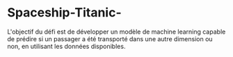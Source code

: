 # Spaceship-Titanic-
L'objectif du défi est de développer un modèle de machine learning capable de prédire si un passager a été transporté dans une autre dimension ou non, en utilisant les données disponibles.
